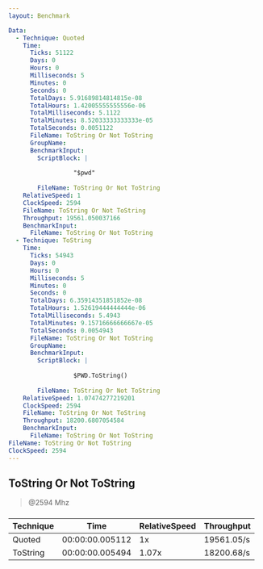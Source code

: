 ```yaml
---
layout: Benchmark

Data: 
  - Technique: Quoted
    Time: 
      Ticks: 51122
      Days: 0
      Hours: 0
      Milliseconds: 5
      Minutes: 0
      Seconds: 0
      TotalDays: 5.91689814814815e-08
      TotalHours: 1.42005555555556e-06
      TotalMilliseconds: 5.1122
      TotalMinutes: 8.52033333333333e-05
      TotalSeconds: 0.0051122
      FileName: ToString Or Not ToString
      GroupName: 
      BenchmarkInput: 
        ScriptBlock: |
          
                  "$pwd"
              
        FileName: ToString Or Not ToString
    RelativeSpeed: 1
    ClockSpeed: 2594
    FileName: ToString Or Not ToString
    Throughput: 19561.050037166
    BenchmarkInput: 
      FileName: ToString Or Not ToString
  - Technique: ToString
    Time: 
      Ticks: 54943
      Days: 0
      Hours: 0
      Milliseconds: 5
      Minutes: 0
      Seconds: 0
      TotalDays: 6.35914351851852e-08
      TotalHours: 1.52619444444444e-06
      TotalMilliseconds: 5.4943
      TotalMinutes: 9.15716666666667e-05
      TotalSeconds: 0.0054943
      FileName: ToString Or Not ToString
      GroupName: 
      BenchmarkInput: 
        ScriptBlock: |
          
                  $PWD.ToString()
              
        FileName: ToString Or Not ToString
    RelativeSpeed: 1.07474277219201
    ClockSpeed: 2594
    FileName: ToString Or Not ToString
    Throughput: 18200.6807054584
    BenchmarkInput: 
      FileName: ToString Or Not ToString
FileName: ToString Or Not ToString
ClockSpeed: 2594
---
```

ToString Or Not ToString
------------------------
> @2594 Mhz


### 


|Technique|Time           |RelativeSpeed|Throughput|
|---------|---------------|-------------|----------|
|Quoted   |00:00:00.005112|1x           |19561.05/s|
|ToString |00:00:00.005494|1.07x        |18200.68/s|
